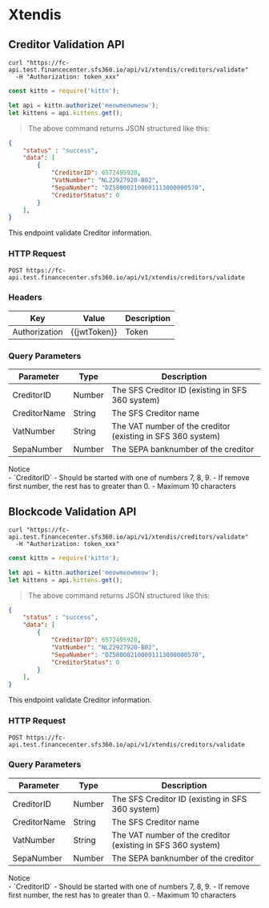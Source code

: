 # Xtendis

## Creditor Validation API

```shell
curl "https://fc-api.test.financecenter.sfs360.io/api/v1/xtendis/creditors/validate"
  -H "Authorization: token_xxx"
```

```javascript
const kittn = require('kittn');

let api = kittn.authorize('meowmeowmeow');
let kittens = api.kittens.get();
```

> The above command returns JSON structured like this:

```json
{
    "status" : "success",
    "data": [
        {
            "CreditorID": 6572495920,
            "VatNumber": "NL22927920-B02",
            "SepaNumber": "DZ580002100001113000000570",
            "CreditorStatus": 0
        }
    ],
}
```

This endpoint validate Creditor information.

### HTTP Request

`POST https://fc-api.test.financecenter.sfs360.io/api/v1/xtendis/creditors/validate`

### Headers
Key | Value | Description
--------- | ------- | -----------
Authorization | {{jwtToken}} | Token


### Query Parameters

Parameter | Type | Description
--------- | ------- | -----------
CreditorID | Number | The SFS Creditor ID (existing in SFS 360 system)
CreditorName | String | The SFS Creditor name
VatNumber | String | The VAT number of the creditor (existing in SFS 360 system)
SepaNumber | Number | The SEPA banknumber of the creditor

<aside class="notice">
Notice
</aside>
- `CreditorID`
    - Should be started with one of numbers 7, 8, 9.
    - If remove first number, the rest has to greater than 0.
    - Maximum 10 characters

## Blockcode Validation API

```shell
curl "https://fc-api.test.financecenter.sfs360.io/api/v1/xtendis/creditors/validate"
  -H "Authorization: token_xxx"
```

```javascript
const kittn = require('kittn');

let api = kittn.authorize('meowmeowmeow');
let kittens = api.kittens.get();
```

> The above command returns JSON structured like this:

```json
{
    "status" : "success",
    "data": [
        {
            "CreditorID": 6572495920,
            "VatNumber": "NL22927920-B02",
            "SepaNumber": "DZ580002100001113000000570",
            "CreditorStatus": 0
        }
    ],
}
```

This endpoint validate Creditor information.

### HTTP Request

`POST https://fc-api.test.financecenter.sfs360.io/api/v1/xtendis/creditors/validate`

### Query Parameters

Parameter | Type | Description
--------- | ------- | -----------
CreditorID | Number | The SFS Creditor ID (existing in SFS 360 system)
CreditorName | String | The SFS Creditor name
VatNumber | String | The VAT number of the creditor (existing in SFS 360 system)
SepaNumber | Number | The SEPA banknumber of the creditor

<aside class="notice">
Notice
</aside>
- `CreditorID`
    - Should be started with one of numbers 7, 8, 9.
    - If remove first number, the rest has to greater than 0.
    - Maximum 10 characters
